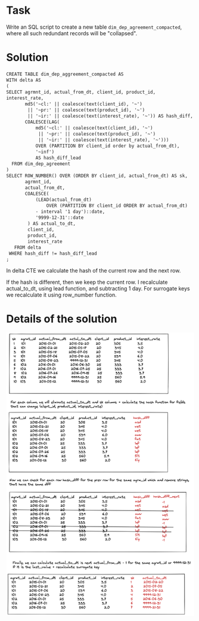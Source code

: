 
# Task 
Write an SQL script to create a new table ```dim_dep_agreement_compacted```, where all such redundant records will be "collapsed".

# Solution 

```postgresql
CREATE TABLE dim_dep_aggreement_compacted AS
WITH delta AS
(
SELECT agrmnt_id, actual_from_dt, client_id, product_id, interest_rate,
       md5('~cl:' || coalesce(text(client_id), '~')
        || '~pr:' || coalesce(text(product_id), '~')
        || '~ir:' || coalesce(text(interest_rate), '~')) AS hash_diff,
       COALESCE(LAG(
           md5('~cl:' || coalesce(text(client_id), '~')
            || '~pr:' || coalesce(text(product_id), '~')
            || '~ir:' || coalesce(text(interest_rate), '~')))
           OVER (PARTITION BY client_id order by actual_from_dt),
           '~inf')
           AS hash_diff_lead
  FROM dim_dep_agreement
)
SELECT ROW_NUMBER() OVER (ORDER BY client_id, actual_from_dt) AS sk,
       agrmnt_id,
       actual_from_dt,
       COALESCE(
           (LEAD(actual_from_dt)
               OVER (PARTITION BY client_id ORDER BY actual_from_dt)
           - interval '1 day')::date,
           '9999-12-31'::date
        ) AS actual_to_dt,
        client_id,
        product_id,
        interest_rate
   FROM delta
 WHERE hash_diff != hash_diff_lead
;
```
In delta CTE we calculate the hash of the current row and the next row. 
 
If the hash is different, then we keep the current row. 
I recalculate actual_to_dt, using lead function, and subtracting 1 day.
For surrogate keys we recalculate it using row_number function.

# Details of the solution

![Details of Solution](source/N26_Task3-2.png)